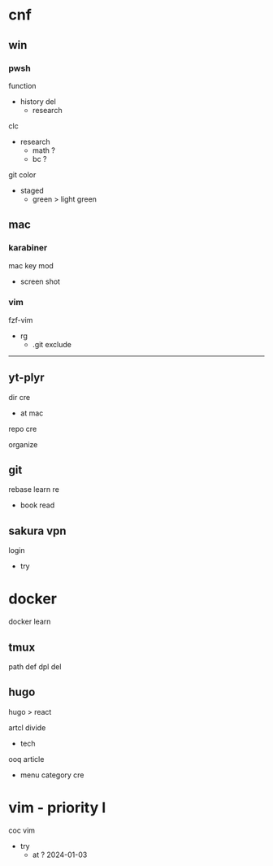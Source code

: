 
# cnf


## win

### pwsh

function

- history del
  - research


clc
- research
  - math ?
  - bc ?


git color
- staged
  - green > light green



## mac

### karabiner

mac key mod
- screen shot


### vim

fzf-vim
- rg
  - .git exclude




---

## yt-plyr

dir cre
- at mac

repo cre


organize


## git

rebase learn re
- book read


## sakura vpn

login
- try


# docker

docker learn


## tmux

path def dpl del


## hugo

hugo > react


artcl divide
- tech


ooq article
- menu category cre


# vim  -  priority l

coc vim
- try
  - at ? 2024-01-03



